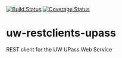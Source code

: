 [![Build Status](https://api.travis-ci.org/uw-it-aca/uw-restclients-upass.svg?branch=master)](https://travis-ci.org/uw-it-aca/uw-restclients-upass)
[![Coverage Status](https://coveralls.io/repos/uw-it-aca/uw-restclients-upass/badge.png?branch=master)](https://coveralls.io/r/uw-it-aca/uw-restclients-upass?branch=master)



# uw-restclients-upass
REST client for the UW UPass Web Service
